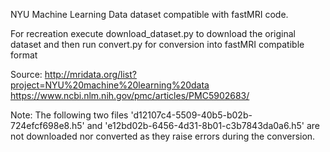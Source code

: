 NYU Machine Learning Data dataset compatible with fastMRI code.

For recreation execute download_dataset.py to download the original dataset
and then run convert.py for conversion into fastMRI compatible format

Source: http://mridata.org/list?project=NYU%20machine%20learning%20data 
https://www.ncbi.nlm.nih.gov/pmc/articles/PMC5902683/ 

Note: The following two files 'd12107c4-5509-40b5-b02b-724efcf698e8.h5' and
'e12bd02b-6456-4d31-8b01-c3b7843da0a6.h5' are not downloaded nor converted
as they raise errors during the conversion.
